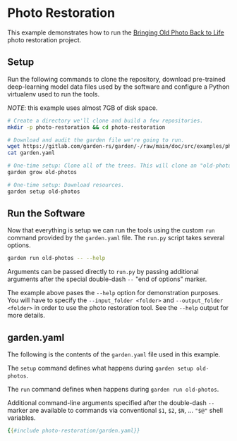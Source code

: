 # Photo Restoration

This example demonstrates how to run the
[Bringing Old Photo Back to Life](https://github.com/microsoft/Bringing-Old-Photos-Back-to-Life)
photo restoration project.

## Setup

Run the following commands to clone the repository, download pre-trained deep-learning
model data files used by the software and configure a Python virtualenv used to
run the tools.

*NOTE*: this example uses almost 7GB of disk space.

```bash
# Create a directory we'll clone and build a few repositories.
mkdir -p photo-restoration && cd photo-restoration

# Download and audit the garden file we're going to run.
wget https://gitlab.com/garden-rs/garden/-/raw/main/doc/src/examples/photo-restoration/garden.yaml
cat garden.yaml

# One-time setup: Clone all of the trees. This will clone an "old-photos" repo.
garden grow old-photos

# One-time setup: Download resources.
garden setup old-photos
```

## Run the Software

Now that everything is setup we can run the tools using the custom `run` command
provided by the `garden.yaml` file. The `run.py` script takes several options.

```bash
garden run old-photos -- --help
```

Arguments can be passed directly to `run.py` by passing additional arguments
after the special double-dash `--` "end of options" marker.

The example above pases the `--help` option for demonstration purposes.
You will have to specify the `--input_folder <folder>` and `--output_folder <folder>`
in order to use the photo restoration tool. See the `--help` output for more details.

## garden.yaml

The following is the contents of the `garden.yaml` file used in this example.

The `setup` command defines what happens during `garden setup old-photos`.

The `run` command defines when happens during `garden run old-photos`.

Additional command-line arguments specified after the double-dash `--` marker are
available to commands via conventional `$1`, `$2`, `$N`, ... `"$@"` shell variables.

```yaml
{{#include photo-restoration/garden.yaml}}
```
